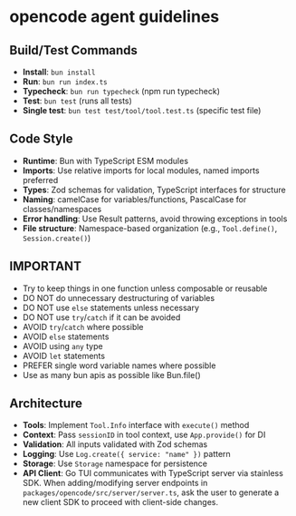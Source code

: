 # opencode agent guidelines

## Build/Test Commands

- **Install**: `bun install`
- **Run**: `bun run index.ts`
- **Typecheck**: `bun run typecheck` (npm run typecheck)
- **Test**: `bun test` (runs all tests)
- **Single test**: `bun test test/tool/tool.test.ts` (specific test file)

## Code Style

- **Runtime**: Bun with TypeScript ESM modules
- **Imports**: Use relative imports for local modules, named imports preferred
- **Types**: Zod schemas for validation, TypeScript interfaces for structure
- **Naming**: camelCase for variables/functions, PascalCase for classes/namespaces
- **Error handling**: Use Result patterns, avoid throwing exceptions in tools
- **File structure**: Namespace-based organization (e.g., `Tool.define()`, `Session.create()`)

## IMPORTANT

- Try to keep things in one function unless composable or reusable
- DO NOT do unnecessary destructuring of variables
- DO NOT use `else` statements unless necessary
- DO NOT use `try`/`catch` if it can be avoided
- AVOID `try`/`catch` where possible
- AVOID `else` statements
- AVOID using `any` type
- AVOID `let` statements
- PREFER single word variable names where possible
- Use as many bun apis as possible like Bun.file()

## Architecture

- **Tools**: Implement `Tool.Info` interface with `execute()` method
- **Context**: Pass `sessionID` in tool context, use `App.provide()` for DI
- **Validation**: All inputs validated with Zod schemas
- **Logging**: Use `Log.create({ service: "name" })` pattern
- **Storage**: Use `Storage` namespace for persistence
- **API Client**: Go TUI communicates with TypeScript server via stainless SDK. When adding/modifying server endpoints in `packages/opencode/src/server/server.ts`, ask the user to generate a new client SDK to proceed with client-side changes.
